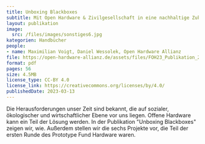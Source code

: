 ```yaml
---
title: Unboxing Blackboxes
subtitle: Mit Open Hardware & Zivilgesellschaft in eine nachhaltige Zukunft
layout: publikation
image:
  src: /files/images/sonstiges6.jpg
kategorien: Handbücher
people:
- name: Maximilian Voigt, Daniel Wessolek, Open Hardware Allianz
file: https://open-hardware-allianz.de/assets/files/FOH23_Publikation_2023_WEB.pdf
format: pdf
pages: 56
size: 4.5MB
license_type: CC-BY 4.0
license_link: https://creativecommons.org/licenses/by/4.0/
publishedDate: 2023-03-13
---
```


Die Herausforderungen unser Zeit sind bekannt, die auf sozialer, ökologischer und wirtschaftlicher Ebene vor uns liegen. Offene Hardware kann ein Teil der Lösung werden. In der Publikation "Unboxing Blackboxes" zeigen wir, wie. Außerdem stellen wir die sechs Projekte vor, die Teil der ersten Runde des Prototype Fund Hardware waren.